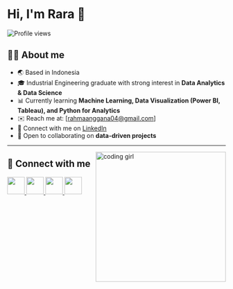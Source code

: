 # Hi, I'm Rara 👋  

![Profile views](https://komarev.com/ghpvc/?username=rararastyasa&color=green)

## 👩‍💻 About me
- 🌏 Based in Indonesia  
- 🎓 Industrial Engineering graduate with strong interest in **Data Analytics & Data Science**  
- 📊 Currently learning **Machine Learning, Data Visualization (Power BI, Tableau), and Python for Analytics**  
- ✉️ Reach me at: [rahmaanggana04@gmail.com]  
- 🔗 Connect with me on [LinkedIn](www.linkedin.com/in/rahma-anggana-rarastyasa/)  
- 🤝 Open to collaborating on **data-driven projects**  

---

<img align="right" alt="coding girl" width="300" src="https://cdni.iconscout.com/illustration/premium/thumb/woman-working-on-laptop-5692851-4757889.png">

## 🤝 Connect with me  

<a href="https://github.com/username">
  <img src="https://cdn-icons-png.flaticon.com/512/733/733553.png" width="40" height="40"/>
</a>
<a href="https://www.linkedin.com/in/rahma-anggana-rarastyasa/">
  <img src="https://cdn-icons-png.flaticon.com/512/174/174857.png" width="40" height="40"/>
</a>
<a href="https://www.instagram.com/rarastyasa_ra/">
  <img src="https://cdn-icons-png.flaticon.com/512/2111/2111463.png" width="40" height="40"/>
</a>
<a href="https://medium.com/@username">
  <img src="https://cdn-icons-png.flaticon.com/512/2111/2111505.png" width="40" height="40"/>
</a>

